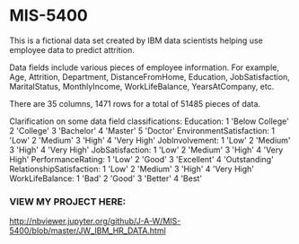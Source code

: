 # MIS-5400

This is a fictional data set created by IBM data scientists helping use employee data to predict attrition.

Data fields include various pieces of employee information. For example, Age, Attrition, Department, DistanceFromHome, 
Education, JobSatisfaction, MaritalStatus, MonthlyIncome, WorkLifeBalance, YearsAtCompany, etc.

There are 35 columns, 1471 rows for a total of 51485 pieces of data.

Clarification on some data field classifications:
Education: 1 'Below College' 2 'College' 3 'Bachelor' 4 'Master' 5 'Doctor'
EnvironmentSatisfaction: 1 'Low' 2 'Medium' 3 'High' 4 'Very High'
JobInvolvement: 1 'Low' 2 'Medium' 3 'High' 4 'Very High'
JobSatisfaction: 1 'Low' 2 'Medium' 3 'High' 4 'Very High'
PerformanceRating: 1 'Low' 2 'Good' 3 'Excellent' 4 'Outstanding'
RelationshipSatisfaction: 1 'Low' 2 'Medium' 3 'High' 4 'Very High'
WorkLifeBalance: 1 'Bad' 2 'Good' 3 'Better' 4 'Best'


### VIEW MY PROJECT HERE:
http://nbviewer.jupyter.org/github/J-A-W/MIS-5400/blob/master/JW_IBM_HR_DATA.html
